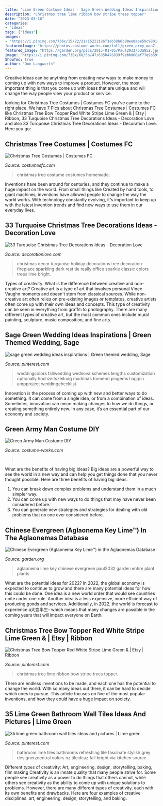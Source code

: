 ```yaml
---
title: "Lime Green Costume Ideas - Sage Green Wedding Ideas Inspirations"
description: "Christmas tree lime ribbon bow stripe trees topper"
date: "2023-03-16"
categories:
- "ideas"
tags: ["ideas"]
images:
- "https://i.pinimg.com/736x/15/22/21/15222186f1eb38b6c88ee0aee59c9801--lime-green-bathrooms-green-bathroom-tiles.jpg"
featuredImage: "https://photos.costume-works.com/full/green_army_man7.jpg"
featured_image: "https://garden.org/pics/2013-01-05/Paul2032/53a852.jpg"
image: "https://i.pinimg.com/736x/68/5b/47/685b476839f9ebb868af77e9b59fd9b8.jpg"
ShowToc: true
author: "Don Langworth"
---
```



Creative ideas can be anything from creating new ways to make money to coming up with new ways to improve a product. However, the most important thing is that you come up with ideas that are unique and will change the way people view your product or service.

	

		
looking for Christmas Tree Costumes | Costumes FC you've came to the right place. We have 7 Pics about Christmas Tree Costumes | Costumes FC like Christmas Tree Bow Topper Red White Stripe Lime Green &amp; | Etsy | Ribbon, 33 Turquoise Christmas Tree Decorations Ideas - Decoration Love and also 33 Turquoise Christmas Tree Decorations Ideas - Decoration Love. Here you go:
		
    
## Christmas Tree Costumes | Costumes FC

<img loading=lazy src="http://www.costumesfc.com/wp-content/uploads/2014/11/Christmas-Tree-Costume-Homemade.jpg" onerror="this.onerror=null;this.src='https://tse1.mm.bing.net/th?id=OIP.zkPQt33y5mSmswTDdpXjYAHaJ4&amp;pid=15.1';" alt="Christmas Tree Costumes | Costumes FC">

_Source: costumesfc.com_

>christmas tree costume costumes homemade. 

	

Inventions have been around for centuries, and they continue to make a huge impact on the world. From small things like Created by hand tools, to giant machines, inventions have allowed people to change the way the world works. With technology constantly evolving, it's important to keep up with the latest invention trends and find new ways to use them in our everyday lives.

    
## 33 Turquoise Christmas Tree Decorations Ideas - Decoration Love

<img loading=lazy src="http://www.decorationlove.com/wp-content/uploads/2016/10/Turquoise-and-Green-Christmas-Decor.jpg" onerror="this.onerror=null;this.src='https://tse2.mm.bing.net/th?id=OIP.tMfhOVoXcWWw-FyMOID0BAHaJ4&amp;pid=15.1';" alt="33 Turquoise Christmas Tree Decorations Ideas - Decoration Love">

_Source: decorationlove.com_

>christmas decor turquoise holiday decorations tree decoration fireplace sparkling dark rest tie really office sparkle classic colors trees lime bright. 

	

Types of creativity: What is the difference between creative and non-creative art?
Creative art is a type of art that involves personal Vince Vaughn moments and doesn't stem from classical sources. While non-creative art often relies on pre-existing images or templates, creative artists often come up with their own ideas and concepts. This type of creativity can be seen in everything from graffiti to photography. There are many different types of creative art, but the most common ones include mural painting, sculpture, music composition, and fine arts.

    
## Sage Green Wedding Ideas Inspirations | Green Themed Wedding, Sage

<img loading=lazy src="https://i.pinimg.com/736x/f4/a9/67/f4a967d1affbbfcafe79a718b161e2eb.jpg" onerror="this.onerror=null;this.src='https://tse4.mm.bing.net/th?id=OIP.0iHKHru2MMQ87T9tAcPiJAHaLG&amp;pid=15.1';" alt="sage green wedding ideas inspirations | Green themed wedding, Sage">

_Source: pinterest.com_

>weddingcolors fallwedding wednova schemes lengths customization optionally hochzeitszeitung madrinas tormenn pingems hagipin ampproject weddingchecklist. 

	

Innovation is the process of coming up with new and better ways to do something. It can come from a single idea, or from a combination of ideas. Sometimes, innovation can mean making changes to how we do things, or creating something entirely new. In any case, it’s an essential part of our economy and society.

    
## Green Army Man Costume DIY

<img loading=lazy src="https://photos.costume-works.com/full/green_army_man7.jpg" onerror="this.onerror=null;this.src='https://tse4.mm.bing.net/th?id=OIP.nOxcox9fftsIojW457Gu0gHaNl&amp;pid=15.1';" alt="Green Army Man Costume DIY">

_Source: costume-works.com_

>. 

	

What are the benefits of having big ideas?
Big ideas are a powerful way to see the world in a new way and can help you get things done that you never thought possible. Here are three benefits of having big ideas: 
1. You can break down complex problems and understand them in a much simpler way. 
2. You can come up with new ways to do things that may have never been considered before. 
3. You can generate new strategies and strategies for dealing with old problems that no one ever considered before.

    
## Chinese Evergreen (Aglaonema Key Lime™) In The Aglaonemas Database

<img loading=lazy src="https://garden.org/pics/2013-01-05/Paul2032/53a852.jpg" onerror="this.onerror=null;this.src='https://tse1.mm.bing.net/th?id=OIP.Y7KmNfjNA9d2Teif_lOf8wHaJ3&amp;pid=15.1';" alt="Chinese Evergreen (Aglaonema Key Lime™) in the Aglaonemas Database">

_Source: garden.org_

>aglaonema lime key chinese evergreen paul2032 garden entire plant plants. 

	

What are the potential ideas for 2022?
In 2022, the global economy is expected to continue to grow and there are many potential ideas for how this could be done. One idea is a new world order that would see countries unite under one rule. Another idea is a less expensive, more efficient way of producing goods and services. Additionally, in 2022, the world is forecast to experience a大变半生- which means that many changes are possible in the coming years that will impact everyone on Earth.

    
## Christmas Tree Bow Topper Red White Stripe Lime Green &amp; | Etsy | Ribbon

<img loading=lazy src="https://i.pinimg.com/736x/68/5b/47/685b476839f9ebb868af77e9b59fd9b8.jpg" onerror="this.onerror=null;this.src='https://tse3.mm.bing.net/th?id=OIP.w0YWkIBhxM7v1PFnFnPfGAHaJ3&amp;pid=15.1';" alt="Christmas Tree Bow Topper Red White Stripe Lime Green &amp; | Etsy | Ribbon">

_Source: pinterest.com_

>christmas tree lime ribbon bow stripe trees topper. 

	

There are endless inventions to be made, and each one has the potential to change the world. With so many ideas out there, it can be hard to decide which ones to pursue. This article focuses on five of the most popular inventions, and how they could have a huge impact on society.

    
## 35 Lime Green Bathroom Wall Tiles Ideas And Pictures | Lime Green

<img loading=lazy src="https://i.pinimg.com/736x/15/22/21/15222186f1eb38b6c88ee0aee59c9801--lime-green-bathrooms-green-bathroom-tiles.jpg" onerror="this.onerror=null;this.src='https://tse3.mm.bing.net/th?id=OIP.hW1baB_JMU8AOO37MvhW9AHaLE&amp;pid=15.1';" alt="35 lime green bathroom wall tiles ideas and pictures | Lime green">

_Source: pinterest.com_

>bathroom lime tiles bathrooms refreshing tile fascinate stylish grey designerzcentral colors nz tileideaz fall bright via kitchen source. 

	

Different types of creativity: Art, engineering, design, storytelling, baking, film making
Creativity is an innate quality that many people strive for. Some people see creativity as a power to do things that others cannot, while others see creativity as the ability to come up with unique solutions to problems. However, there are many different types of creativity, each with its own benefits and drawbacks. Here are four examples of creative disciplines: art, engineering, design, storytelling, and baking.

